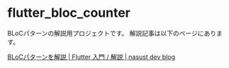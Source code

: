 # flutter_bloc_counter

BLoCパターンの解説用プロジェクトです。
解説記事は以下のページにあります。

[BLoCパターンを解説 \| Flutter 入門 / 解説 \| nasust dev blog](https://nasust.com/flutter/create_app/bloc/)
